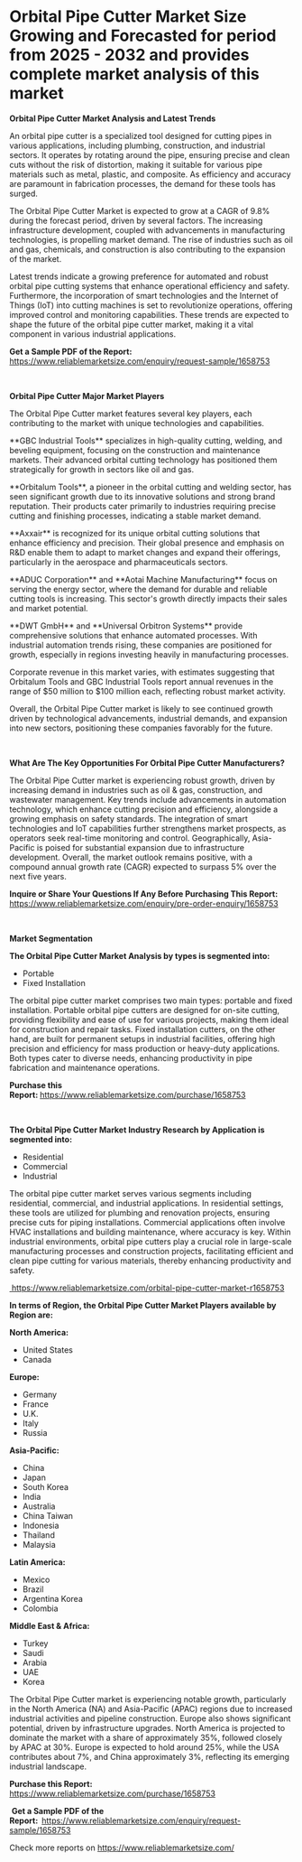 <p><h1>Orbital Pipe Cutter Market Size Growing and Forecasted for period from 2025 - 2032 and provides complete market analysis of this market</h1></p><p><strong>Orbital Pipe Cutter Market Analysis and Latest Trends</strong></p>
<p><p>An orbital pipe cutter is a specialized tool designed for cutting pipes in various applications, including plumbing, construction, and industrial sectors. It operates by rotating around the pipe, ensuring precise and clean cuts without the risk of distortion, making it suitable for various pipe materials such as metal, plastic, and composite. As efficiency and accuracy are paramount in fabrication processes, the demand for these tools has surged.</p><p>The Orbital Pipe Cutter Market is expected to grow at a CAGR of 9.8% during the forecast period, driven by several factors. The increasing infrastructure development, coupled with advancements in manufacturing technologies, is propelling market demand. The rise of industries such as oil and gas, chemicals, and construction is also contributing to the expansion of the market. </p><p>Latest trends indicate a growing preference for automated and robust orbital pipe cutting systems that enhance operational efficiency and safety. Furthermore, the incorporation of smart technologies and the Internet of Things (IoT) into cutting machines is set to revolutionize operations, offering improved control and monitoring capabilities. These trends are expected to shape the future of the orbital pipe cutter market, making it a vital component in various industrial applications.</p></p>
<p><strong>Get a Sample PDF of the Report:&nbsp;</strong> <a href="https://www.reliablemarketsize.com/enquiry/request-sample/1658753?utm_campaign=1939&utm_medium=2&utm_source=Github&utm_content=ia&utm_term=17022025&utm_id=orbital-pipe-cutter">https://www.reliablemarketsize.com/enquiry/request-sample/1658753</a></p>
<p>&nbsp;</p>
<p><strong>Orbital Pipe Cutter Major Market Players</strong></p>
<p><p>The Orbital Pipe Cutter market features several key players, each contributing to the market with unique technologies and capabilities. </p><p>**GBC Industrial Tools** specializes in high-quality cutting, welding, and beveling equipment, focusing on the construction and maintenance markets. Their advanced orbital cutting technology has positioned them strategically for growth in sectors like oil and gas.</p><p>**Orbitalum Tools**, a pioneer in the orbital cutting and welding sector, has seen significant growth due to its innovative solutions and strong brand reputation. Their products cater primarily to industries requiring precise cutting and finishing processes, indicating a stable market demand. </p><p>**Axxair** is recognized for its unique orbital cutting solutions that enhance efficiency and precision. Their global presence and emphasis on R&D enable them to adapt to market changes and expand their offerings, particularly in the aerospace and pharmaceuticals sectors.</p><p>**ADUC Corporation** and **Aotai Machine Manufacturing** focus on serving the energy sector, where the demand for durable and reliable cutting tools is increasing. This sector's growth directly impacts their sales and market potential.</p><p>**DWT GmbH** and **Universal Orbitron Systems** provide comprehensive solutions that enhance automated processes. With industrial automation trends rising, these companies are positioned for growth, especially in regions investing heavily in manufacturing processes.</p><p>Corporate revenue in this market varies, with estimates suggesting that Orbitalum Tools and GBC Industrial Tools report annual revenues in the range of $50 million to $100 million each, reflecting robust market activity.</p><p>Overall, the Orbital Pipe Cutter market is likely to see continued growth driven by technological advancements, industrial demands, and expansion into new sectors, positioning these companies favorably for the future.</p></p>
<p>&nbsp;</p>
<p><strong>What Are The Key Opportunities For Orbital Pipe Cutter Manufacturers?</strong></p>
<p><p>The Orbital Pipe Cutter market is experiencing robust growth, driven by increasing demand in industries such as oil & gas, construction, and wastewater management. Key trends include advancements in automation technology, which enhance cutting precision and efficiency, alongside a growing emphasis on safety standards. The integration of smart technologies and IoT capabilities further strengthens market prospects, as operators seek real-time monitoring and control. Geographically, Asia-Pacific is poised for substantial expansion due to infrastructure development. Overall, the market outlook remains positive, with a compound annual growth rate (CAGR) expected to surpass 5% over the next five years.</p></p>
<p><strong>Inquire or Share Your Questions If Any Before Purchasing This Report:</strong> <a href="https://www.reliablemarketsize.com/enquiry/pre-order-enquiry/1658753?utm_campaign=1939&utm_medium=2&utm_source=Github&utm_content=ia&utm_term=17022025&utm_id=orbital-pipe-cutter">https://www.reliablemarketsize.com/enquiry/pre-order-enquiry/1658753</a></p>
<p>&nbsp;</p>
<p><strong>Market Segmentation</strong></p>
<p><strong>The Orbital Pipe Cutter Market Analysis by types is segmented into:</strong></p>
<p><ul><li>Portable</li><li>Fixed Installation</li></ul></p>
<p><p>The orbital pipe cutter market comprises two main types: portable and fixed installation. Portable orbital pipe cutters are designed for on-site cutting, providing flexibility and ease of use for various projects, making them ideal for construction and repair tasks. Fixed installation cutters, on the other hand, are built for permanent setups in industrial facilities, offering high precision and efficiency for mass production or heavy-duty applications. Both types cater to diverse needs, enhancing productivity in pipe fabrication and maintenance operations.</p></p>
<p><strong>Purchase this Report:&nbsp;</strong><a href="https://www.reliablemarketsize.com/purchase/1658753?utm_campaign=1939&utm_medium=2&utm_source=Github&utm_content=ia&utm_term=17022025&utm_id=orbital-pipe-cutter">https://www.reliablemarketsize.com/purchase/1658753</a></p>
<p>&nbsp;</p>
<p><strong>The Orbital Pipe Cutter Market Industry Research by Application is segmented into:</strong></p>
<p><ul><li>Residential</li><li>Commercial</li><li>Industrial</li></ul></p>
<p><p>The orbital pipe cutter market serves various segments including residential, commercial, and industrial applications. In residential settings, these tools are utilized for plumbing and renovation projects, ensuring precise cuts for piping installations. Commercial applications often involve HVAC installations and building maintenance, where accuracy is key. Within industrial environments, orbital pipe cutters play a crucial role in large-scale manufacturing processes and construction projects, facilitating efficient and clean pipe cutting for various materials, thereby enhancing productivity and safety.</p></p>
<p><a href="https://www.reliablemarketsize.com/orbital-pipe-cutter-market-r1658753?utm_campaign=1939&utm_medium=2&utm_source=Github&utm_content=ia&utm_term=17022025&utm_id=orbital-pipe-cutter">&nbsp;https://www.reliablemarketsize.com/orbital-pipe-cutter-market-r1658753</a></p>
<p><strong>In terms of Region, the Orbital Pipe Cutter Market Players available by Region are:</strong></p>
<p>
    <p> <strong> North America: </strong>
        <ul>
            <li>United States</li>
            <li>Canada</li>
        </ul>
        </p> 
    <p> <strong> Europe: </strong>
        <ul>
            <li>Germany</li>
            <li>France</li>
            <li>U.K.</li>
            <li>Italy</li>
            <li>Russia</li>
        </ul>
        </p> 
    <p> <strong> Asia-Pacific: </strong>
        <ul>
            <li>China</li>
            <li>Japan</li>
            <li>South Korea</li>
            <li>India</li>
            <li>Australia</li>
            <li>China Taiwan</li>
            <li>Indonesia</li>
            <li>Thailand</li>
            <li>Malaysia</li>
        </ul>
        </p> 
    <p> <strong> Latin America: </strong>
        <ul>
            <li>Mexico</li>
            <li>Brazil</li>
            <li>Argentina Korea</li>
            <li>Colombia</li>
        </ul>
        </p> 
    <p> <strong> Middle East & Africa: </strong>
        <ul>
            <li>Turkey</li>
            <li>Saudi</li>
            <li>Arabia</li>
            <li>UAE</li>
            <li>Korea</li>
        </ul>
    </p>
    </p>
<p><p>The Orbital Pipe Cutter market is experiencing notable growth, particularly in the North America (NA) and Asia-Pacific (APAC) regions due to increased industrial activities and pipeline construction. Europe also shows significant potential, driven by infrastructure upgrades. North America is projected to dominate the market with a share of approximately 35%, followed closely by APAC at 30%. Europe is expected to hold around 25%, while the USA contributes about 7%, and China approximately 3%, reflecting its emerging industrial landscape.</p></p>
<p><strong>Purchase this Report: </strong><a href="https://www.reliablemarketsize.com/purchase/1658753?utm_campaign=1939&utm_medium=2&utm_source=Github&utm_content=ia&utm_term=17022025&utm_id=orbital-pipe-cutter">https://www.reliablemarketsize.com/purchase/1658753</a></p>
<p>&nbsp;<strong>Get a Sample PDF of the Report:&nbsp;&nbsp;</strong><a href="https://www.reliablemarketsize.com/enquiry/request-sample/1658753?utm_campaign=1939&utm_medium=2&utm_source=Github&utm_content=ia&utm_term=17022025&utm_id=orbital-pipe-cutter">https://www.reliablemarketsize.com/enquiry/request-sample/1658753</a></p>
<p><strong></strong></p>
<p>Check more reports on <a href="https://www.reliablemarketsize.com/?utm_campaign=1939&utm_medium=2&utm_source=Github&utm_content=ia&utm_term=17022025&utm_id=orbital-pipe-cutter">https://www.reliablemarketsize.com/</a></p>